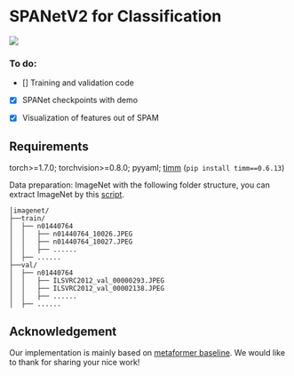 # SPANetV2 for Classification

<p align="left">
<a href="https://arxiv.org/abs/2503.23947" alt="arXiv">
    <img src="https://img.shields.io/badge/arXiv-2503.23947-b31b1b.svg?style=flat" /></a>
</p>

### To do:
- [] Training and validation code 
- [x] SPANet checkpoints with demo
- [x] Visualization of features out of SPAM


## Requirements

torch>=1.7.0; torchvision>=0.8.0; pyyaml; [timm](https://github.com/rwightman/pytorch-image-models) (`pip install timm==0.6.13`)

Data preparation: ImageNet with the following folder structure, you can extract ImageNet by this [script](https://gist.github.com/BIGBALLON/8a71d225eff18d88e469e6ea9b39cef4).

```
│imagenet/
├──train/
│  ├── n01440764
│  │   ├── n01440764_10026.JPEG
│  │   ├── n01440764_10027.JPEG
│  │   ├── ......
│  ├── ......
├──val/
│  ├── n01440764
│  │   ├── ILSVRC2012_val_00000293.JPEG
│  │   ├── ILSVRC2012_val_00002138.JPEG
│  │   ├── ......
│  ├── ......
```


## Acknowledgement 
Our implementation is mainly based on [metaformer baseline](https://github.com/sail-sg/metaformer). We would like to thank for sharing your nice work!
